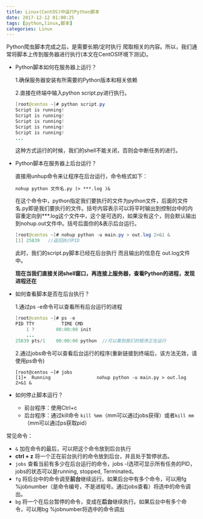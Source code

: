 ```yaml
---
title: Linux(CentOS)中运行Python脚本
date: 2017-12-12 01:00:25
tags: [python,linux,脚本]
categories: Linux
---
```


Python爬虫脚本完成之后，是需要长期/定时执行 爬取相关的内容。所以，我们通常将脚本上传到服务器进行执行(本文在CentOS环境下测试)。

- Python脚本如何在服务器上运行？

  1.确保服务器安装有所需要的Python版本和相关依赖

  2.直接在终端中输入python script.py进行执行。

  ```java
  [root@centos ~]# python script.py
  Script is running!
  Script is running!
  Script is running!
  Script is running!
  Script is running!
  ...
  ```

  这种方式运行的时候，我们的shell不能关闭，否则会中断任务的进行。

- Python脚本在服务器上后台运行？

  直接用unhup命令来让程序在后台运行，命令格式如下：

  ```shell
  nohup python 文件名.py (> ***.log )&
  ```

  在这个命令中，python指定我们要执行的文件为python文件，后面的文件名.py即是我们要执行的文件。括号内容表示可以将平时输出到控制台中的内容重定向到***.log这个文件中，这个是可选的，如果没有这个，则会默认输出到nohup.out文件中。括号后面你的&表示后台运行。

  ```java
  [root@centos ~]# nohup python -u main.py > out.log 2>&1 &
  [1] 25839   //返回执行PID  
  ```

  此时，我们的script.py脚本已经在后台执行  而且输出的信息在 out.log文件中。

  **现在当我们直接关闭shell窗口，再连接上服务器，查看Python的进程，发现进程还在**

- 如何查看脚本是否在后台执行？

  1.通过ps -e命令可以查看所有后台运行的进程

  ```java
  [root@centos ~]# ps -e
  PID TTY          TIME CMD
      1 ?        00:00:00 init
      ...
  25839 pts/1    00:00:00 python  //可以看到我们的程序正在运行
  ```

  2.通过jobs命令可以查看后台运行的程序(重新链接到终端后，该方法无效，请使用ps命令)

  ```
  [root@centos ~]# jobs
  [1]+  Running                 nohup python -u main.py > out.log 2>&1 &
  ```

- 如何停止脚本运行？

  - 前台程序：使用Ctrl+c
  - 后台程序：通过kill命令  ``kill %mm``（mm可以通过jobs获得）或者```kill mm```（mm可以通过ps获取pid）



常见命令：

- ```&``` 加在命令的最后，可以把这个命令放到后台执行
- **ctrl + z** 将一个正在前台执行的命令放到后台，并且处于暂停状态。
- ``jobs``  查看当前有多少在后台运行的命令，jobs -l选项可显示所有任务的PID，jobs的状态可以是running, stopped, Terminated。
- ``fg`` 将后台中的命令调至**前台**继续运行。如果后台中有多个命令，可以用fg %jobnumber（是命令编号，不是进程号。通过jobs查看）将选中的命令调出。
- ``bg`` 将一个在后台暂停的命令，变成在**后台**继续执行。如果后台中有多个命令，可以用bg %jobnumber将选中的命令调出

